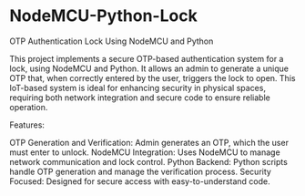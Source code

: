 # NodeMCU-Python-Lock

OTP Authentication Lock Using NodeMCU and Python

This project implements a secure OTP-based authentication system for a lock, using NodeMCU and Python. It allows an admin to generate a unique OTP that, when correctly entered by the user, triggers the lock to open. This IoT-based system is ideal for enhancing security in physical spaces, requiring both network integration and secure code to ensure reliable operation.

Features:

OTP Generation and Verification: Admin generates an OTP, which the user must enter to unlock.
NodeMCU Integration: Uses NodeMCU to manage network communication and lock control.
Python Backend: Python scripts handle OTP generation and manage the verification process.
Security Focused: Designed for secure access with easy-to-understand code.
